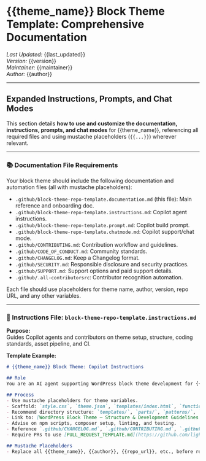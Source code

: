 # {{theme_name}} Block Theme Template: Comprehensive Documentation

*Last Updated:* {{last_updated}}  
*Version:* {{version}}  
*Maintainer:* {{maintainer}}  
*Author:* {{author}}

---

## Expanded Instructions, Prompts, and Chat Modes

This section details **how to use and customize the documentation, instructions, prompts, and chat modes** for {{theme_name}}, referencing all required files and using mustache placeholders (`{{...}}`) wherever relevant.

---

### 📚 Documentation File Requirements

Your block theme should include the following documentation and automation files (all with mustache placeholders):

- `.github/block-theme-repo-template.documentation.md` (this file): Main reference and onboarding doc.
- `.github/block-theme-repo-template.instructions.md`: Copilot agent instructions.
- `.github/block-theme-repo-template.prompt.md`: Copilot build prompt.
- `.github/block-theme-repo-template.chatmode.md`: Copilot support/chat mode.
- `.github/CONTRIBUTING.md`: Contribution workflow and guidelines.
- `.github/CODE_OF_CONDUCT.md`: Community standards.
- `.github/CHANGELOG.md`: Keep a Changelog format.
- `.github/SECURITY.md`: Responsible disclosure and security practices.
- `.github/SUPPORT.md`: Support options and paid support details.
- `.github/.all-contributorsrc`: Contributor recognition automation.

Each file should use placeholders for theme name, author, version, repo URL, and any other variables.

---

### 📝 Instructions File: `block-theme-repo-template.instructions.md`

**Purpose:**  
Guides Copilot agents and contributors on theme setup, structure, coding standards, asset pipeline, and CI.

**Template Example:**
````markdown name=.github/block-theme-repo-template.instructions.md
# {{theme_name}} Block Theme: Copilot Instructions

## Role
You are an AI agent supporting WordPress block theme development for {{theme_name}}.

## Process
- Use mustache placeholders for theme variables.
- Scaffold: `style.css`, `theme.json`, `templates/index.html`, `functions.php`, `screenshot.png`
- Recommend directory structure: `templates/`, `parts/`, `patterns/`, `styles/`, `assets/`, `inc/`, `.github/`
- Link to: [WordPress Block Theme – Structure & Development Guidelines.md], [repo-structure-patterns.md], [DEVELOPMENT.md]
- Advise on npm scripts, composer setup, linting, and testing.
- Reference `.github/CHANGELOG.md`, `.github/CONTRIBUTING.md`, `.github/CODE_OF_CONDUCT.md`
- Require PRs to use [PULL_REQUEST_TEMPLATE.md](https://github.com/lightspeedwp/.github/blob/master/.github/PULL_REQUEST_TEMPLATE.md)

## Mustache Placeholders
- Replace all {{theme_name}}, {{author}}, {{repo_url}}, etc., before release.